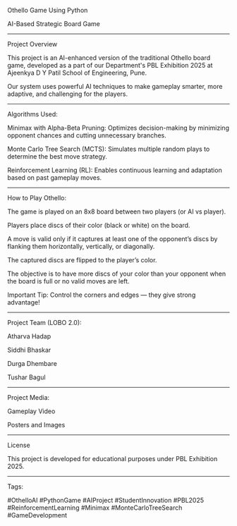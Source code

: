 Othello Game Using Python

AI-Based Strategic Board Game


---

Project Overview

This project is an AI-enhanced version of the traditional Othello board game, developed as a part of our Department's PBL Exhibition 2025 at Ajeenkya D Y Patil School of Engineering, Pune.

Our system uses powerful AI techniques to make gameplay smarter, more adaptive, and challenging for the players.


---

Algorithms Used:

Minimax with Alpha-Beta Pruning:
Optimizes decision-making by minimizing opponent chances and cutting unnecessary branches.

Monte Carlo Tree Search (MCTS):
Simulates multiple random plays to determine the best move strategy.

Reinforcement Learning (RL):
Enables continuous learning and adaptation based on past gameplay moves.



---

How to Play Othello:

The game is played on an 8x8 board between two players (or AI vs player).

Players place discs of their color (black or white) on the board.

A move is valid only if it captures at least one of the opponent’s discs by flanking them horizontally, vertically, or diagonally.

The captured discs are flipped to the player’s color.

The objective is to have more discs of your color than your opponent when the board is full or no valid moves are left.


Important Tip: Control the corners and edges — they give strong advantage!


---

Project Team (LOBO 2.0):

Atharva Hadap

Siddhi Bhaskar

Durga Dhembare

Tushar Bagul

---

Project Media:

Gameplay Video

Posters and Images

---

License

This project is developed for educational purposes under PBL Exhibition 2025.


---

Tags:

#OthelloAI #PythonGame #AIProject #StudentInnovation #PBL2025 #ReinforcementLearning #Minimax #MonteCarloTreeSearch #GameDevelopment
